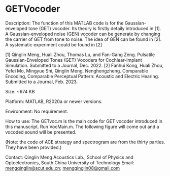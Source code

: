 # GETVocoder

Description:
The function of this MATLAB code is for the Gaussian-enveloped tone (GET) vocoder. Its theory is firstly detaily introduced in [1].
A Gaussian-enveloped noise (GEN) vocoder can be generate by changing the carrier of GET from tone to noise. The idea of GEN can be found in [2]. A systematic experiment could be found in [2]

[1] Qinglin Meng, Huali Zhou, Thomas Lu, and Fan-Gang Zeng. Pulsatile Gaussian-Enveloped Tones (GET) Vocoders for Cochlear-Implant Simulation. Submitted to a Journal, Dec. 2022.
[2] Fanhui Kong, Huali Zhou, Yefei Mo, Mingyue Shi, Qinglin Meng, Nenghengzheng. Comparable Encoding, Comparable Perceptual Pattern: Acoustic and Electric Hearing. Submitted to a Journal, Feb. 2023.

Size: ~674 KB

Platform: MATLAB, R2020a or newer versions.

Environment: No requirement.

How to use: 
The GETvoc.m is the main code for GET vocoder introduced in this manuscript. 
Run VocMain.m. The following figure will come out and a vocoded sound will be presented.
 
(Note: the code of ACE strategy and spectrogram are from the thirty parties. They have been provided.)

Contact: 
Qinglin Meng
Acoustics Lab., 
School of Physics and Optoelectronics, 
South China University of Technology
Email: mengqinglin@scut.edu.cn; mengqinglin08@gmail.com 
